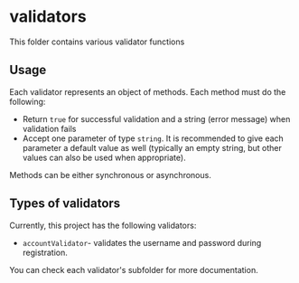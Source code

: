 # validators
This folder contains various validator functions

## Usage
Each validator represents an object of methods. Each method must do the following:

* Return ``true`` for successful validation and a string (error message) when validation fails
* Accept one parameter of type ``string``. It is recommended to give each parameter a default value as well (typically an empty string, but other values can also be used when appropriate).

Methods can be either synchronous or asynchronous.

## Types of validators
Currently, this project has the following validators:
* ``accountValidator``- validates the username and password during registration.

You can check each validator's subfolder for more documentation.